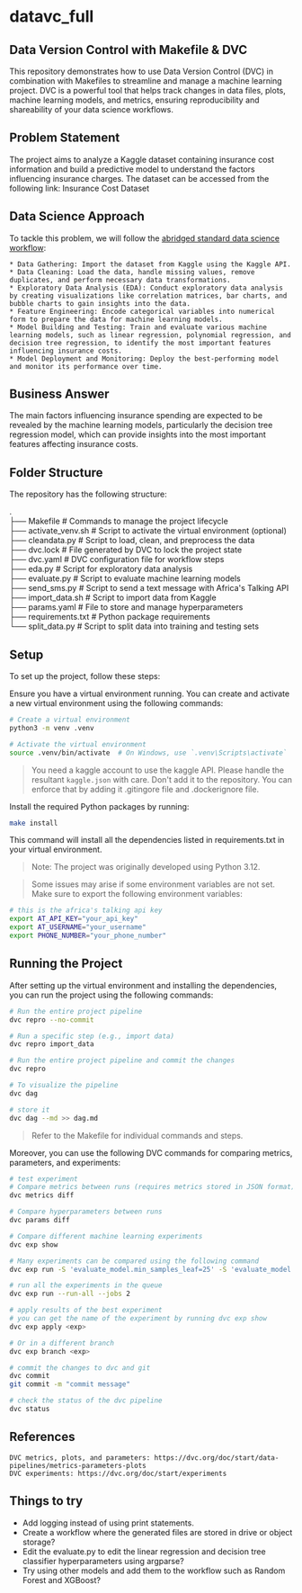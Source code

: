 # datavc_full
## Data Version Control with Makefile & DVC

This repository demonstrates how to use Data Version Control (DVC) in combination with Makefiles to streamline and manage a machine learning project. DVC is a powerful tool that helps track changes in data files, plots, machine learning models, and metrics, ensuring reproducibility and shareability of your data science workflows.

## Problem Statement

The project aims to analyze a Kaggle dataset containing insurance cost information and build a predictive model to understand the factors influencing insurance charges. The dataset can be accessed from the following link: Insurance Cost Dataset

## Data Science Approach

To tackle this problem, we will follow the [abridged standard data science workflow](https://www.manning.com/books/data-science-with-python-and-dask):

    * Data Gathering: Import the dataset from Kaggle using the Kaggle API.   
    * Data Cleaning: Load the data, handle missing values, remove duplicates, and perform necessary data transformations.   
    * Exploratory Data Analysis (EDA): Conduct exploratory data analysis by creating visualizations like correlation matrices, bar charts, and bubble charts to gain insights into the data.   
    * Feature Engineering: Encode categorical variables into numerical form to prepare the data for machine learning models.    
    * Model Building and Testing: Train and evaluate various machine learning models, such as linear regression, polynomial regression, and decision tree regression, to identify the most important features influencing insurance costs.      
    * Model Deployment and Monitoring: Deploy the best-performing model and monitor its performance over time.   

## Business Answer

The main factors influencing insurance spending are expected to be revealed by the machine learning models, particularly the decision tree regression model, which can provide insights into the most important features affecting insurance costs.

## Folder Structure

The repository has the following structure:

.    
├── Makefile                 # Commands to manage the project lifecycle     
├── activate_venv.sh         # Script to activate the virtual environment (optional)    
├── cleandata.py             # Script to load, clean, and preprocess the data    
├── dvc.lock                 # File generated by DVC to lock the project state    
├── dvc.yaml                 # DVC configuration file for workflow steps    
├── eda.py                   # Script for exploratory data analysis     
├── evaluate.py              # Script to evaluate machine learning models   
├── send_sms.py              # Script to send a text message with Africa's Talking API         
├── import_data.sh           # Script to import data from Kaggle     
├── params.yaml              # File to store and manage hyperparameters     
├── requirements.txt         # Python package requirements     
└── split_data.py            # Script to split data into training and testing sets     


## Setup

To set up the project, follow these steps:

Ensure you have a virtual environment running. You can create and activate a new virtual environment using the following commands:

```bash
# Create a virtual environment
python3 -m venv .venv

# Activate the virtual environment
source .venv/bin/activate  # On Windows, use `.venv\Scripts\activate`
```

> You need a kaggle account to use the kaggle API. Please handle the resultant `kaggle.json` with care. Don't add it to the repository. You can enforce that by adding it .gitingore file and .dockerignore file.    

Install the required Python packages by running:    

```bash
make install
```

This command will install all the dependencies listed in requirements.txt in your virtual environment.

> Note: The project was originally developed using Python 3.12.   

> Some issues may arise if some environment variables are not set. Make sure to export the following environment variables:
    
```bash
# this is the africa's talking api key
export AT_API_KEY="your_api_key"
export AT_USERNAME="your_username"
export PHONE_NUMBER="your_phone_number"
```

## Running the Project

After setting up the virtual environment and installing the dependencies, you can run the project using the following commands:   

```bash
# Run the entire project pipeline
dvc repro --no-commit

# Run a specific step (e.g., import data)
dvc repro import_data

# Run the entire project pipeline and commit the changes
dvc repro

# To visualize the pipeline
dvc dag

# store it
dvc dag --md >> dag.md
```
> Refer to the Makefile for individual commands and steps.

Moreover, you can use the following DVC commands for comparing metrics, parameters, and experiments:

```bash
# test experiment
# Compare metrics between runs (requires metrics stored in JSON format)
dvc metrics diff

# Compare hyperparameters between runs
dvc params diff

# Compare different machine learning experiments
dvc exp show

# Many experiments can be compared using the following command 
dvc exp run -S 'evaluate_model.min_samples_leaf=25' -S 'evaluate_model.max_leaf_nodes=2' -S 'split_data.strategy=kfold split_data.test_size 0.2' --queue # min_samples_leaf range(20,25) grid search

# run all the experiments in the queue
dvc exp run --run-all --jobs 2

# apply results of the best experiment
# you can get the name of the experiment by running dvc exp show
dvc exp apply <exp>

# Or in a different branch
dvc exp branch <exp>

# commit the changes to dvc and git
dvc commit
git commit -m "commit message"

# check the status of the dvc pipeline
dvc status


```

## References

    DVC metrics, plots, and parameters: https://dvc.org/doc/start/data-pipelines/metrics-parameters-plots
    DVC experiments: https://dvc.org/doc/start/experiments


## Things to try

* Add logging instead of using print statements.    
* Create a workflow where the generated files are stored in drive or object storage?  
* Edit the evaluate.py to edit the linear regression and decision tree classifier hyperparameters using argparse?   
* Try using other models and add them to the workflow such as Random Forest and XGBoost?  
